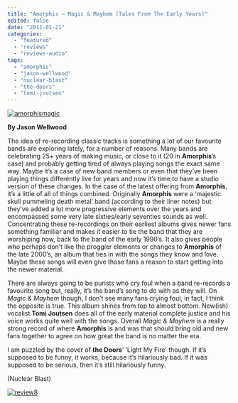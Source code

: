 ```yaml
---
title: "Amorphis – Magic & Mayhem [Tales From The Early Years]"
edited: false
date: "2011-01-21"
categories:
  - "featured"
  - "reviews"
  - "reviews-audio"
tags:
  - "amorphis"
  - "jason-wellwood"
  - "nuclear-blast"
  - "the-doors"
  - "tomi-joutsen"
---
```


[![](http://www.hellbound.ca/wp-content/uploads/2011/01/amorphismagic.jpg "amorphismagic")](http://www.hellbound.ca/wp-content/uploads/2011/01/amorphismagic.jpg)

**By Jason Wellwood**

The idea of re-recording classic tracks is something a lot of our favourite bands are exploring lately, for a number of reasons. Many bands are celebrating 25+ years of making music, or close to it (20 in **Amorphis**’s case) and probably getting tired of always playing songs the exact same way. Maybe it’s a case of new band members or even that they’ve been playing things differently live for years and now it’s time to have a studio version of these changes. In the case of the latest offering from **Amorphis**, it’s a little of all of things combined. Originally **Amorphis** were a ‘majestic skull pummeling death metal’ band (according to their liner notes) but they’ve added a lot more progressive elements over the years and encompassed some very late sixties/early seventies sounds as well. Concentrating these re-recordings on their earliest albums gives newer fans something familiar and makes it easier to tie the band that they are worshiping now, back to the band of the early 1990’s. It also gives people who perhaps don’t like the proggier elements or changes to **Amorphis** of the late 2000’s, an album that ties in with the songs they know and love. Maybe these songs will even give those fans a reason to start getting into the newer material.

There are always going to be purists who cry foul when a band re-records a favourite song but, really, it’s the band’s song to do with as they will. On _Magic & Mayhem_ though, I don’t see many fans crying foul, in fact, I think the opposite is true. This album shines from top to almost bottom. New(ish) vocalist **Tomi Joutsen** does all of the early material complete justice and his voice works quite well with the songs. Overall _Magic & Mayhem_ is a really strong record of where **Amorphis** is and was that should bring old and new fans together to agree on how great the band is no matter the era.

I am puzzled by the cover of **the Doors**’ ‘Light My Fire’ though. If it’s supposed to be funny, it works, because it’s hilariously bad. If it was supposed to be serious, then it’s still hilariously funny.

(Nuclear Blast)

[![](http://www.hellbound.ca/wp-content/uploads/2009/07/review8.png "review8")](http://www.hellbound.ca/wp-content/uploads/2009/07/review8.png)
